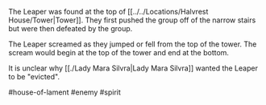 The Leaper was found at the top of [[../../Locations/Halvrest House/Tower|Tower]]. They first pushed the group off of the narrow stairs but were then defeated by the group.

The Leaper screamed as they jumped or fell from the top of the tower. The scream would begin at the top of the tower and end at the bottom.

It is unclear why [[./Lady Mara Silvra|Lady Mara Silvra]] wanted the Leaper to be "evicted".

#house-of-lament #enemy #spirit